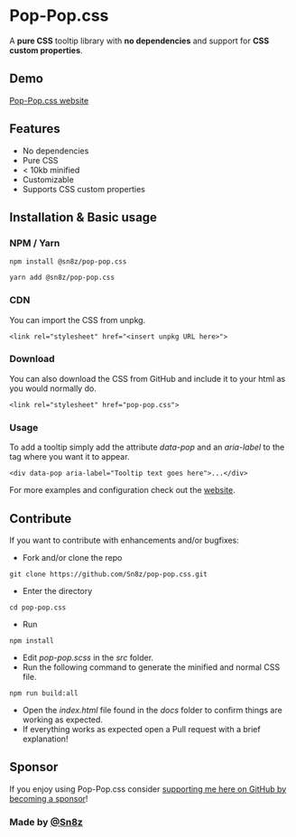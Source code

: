 # Pop-Pop.css
A __pure CSS__ tooltip library with __no dependencies__ and support for __CSS custom properties__.

## Demo

[Pop-Pop.css website](https://sn8z.github.io/pop-pop.css/)

## Features

* No dependencies
* Pure CSS
* &lt; 10kb minified
* Customizable
* Supports CSS custom properties

## Installation & Basic usage

### NPM / Yarn
```
npm install @sn8z/pop-pop.css
```
```
yarn add @sn8z/pop-pop.css
```
### CDN
You can import the CSS from unpkg.
```
<link rel="stylesheet" href="<insert unpkg URL here>">
```
### Download
You can also download the CSS from GitHub and include it to your html as you would normally do.
```
<link rel="stylesheet" href="pop-pop.css">
```
### Usage
To add a tooltip simply add the attribute *data-pop* and an *aria-label* to the tag where you want it to appear.
```
<div data-pop aria-label="Tooltip text goes here">...</div>
```
For more examples and configuration check out the [website](https://sn8z.github.io/pop-pop.css/).
## Contribute
If you want to contribute with enhancements and/or bugfixes:
* Fork and/or clone the repo
```
git clone https://github.com/Sn8z/pop-pop.css.git
```
* Enter the directory
```
cd pop-pop.css
```
* Run
```
npm install
```
* Edit *pop-pop.scss* in the *src* folder.
* Run the following command to generate the minified and normal CSS file.
```
npm run build:all
```
* Open the *index.html* file found in the *docs* folder to confirm things are working as expected.
* If everything works as expected open a Pull request with a brief explanation!

## Sponsor

If you enjoy using Pop-Pop.css consider [supporting me here on GitHub by becoming a sponsor](https://github.com/sponsors/Sn8z)!

### Made by [@Sn8z](https://github.com/Sn8z)